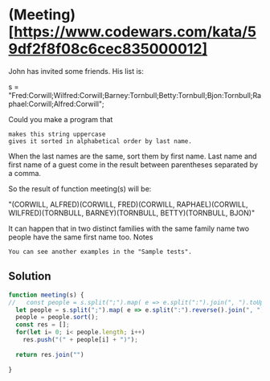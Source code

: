 # (Meeting)[https://www.codewars.com/kata/59df2f8f08c6cec835000012]

John has invited some friends. His list is:

s = "Fred:Corwill;Wilfred:Corwill;Barney:Tornbull;Betty:Tornbull;Bjon:Tornbull;Raphael:Corwill;Alfred:Corwill";

Could you make a program that

    makes this string uppercase
    gives it sorted in alphabetical order by last name.

When the last names are the same, sort them by first name. Last name and first name of a guest come in the result between parentheses separated by a comma.

So the result of function meeting(s) will be:

"(CORWILL, ALFRED)(CORWILL, FRED)(CORWILL, RAPHAEL)(CORWILL, WILFRED)(TORNBULL, BARNEY)(TORNBULL, BETTY)(TORNBULL, BJON)"

It can happen that in two distinct families with the same family name two people have the same first name too.
Notes

    You can see another examples in the "Sample tests".

## Solution

```javascript
function meeting(s) {
//   const people = s.split(";").map( e => e.split(":").join(", ").toUpperCase().split().unshift("(").push(")").join(","));
  let people = s.split(";").map( e => e.split(":").reverse().join(", ").toUpperCase());
  people = people.sort();
  const res = [];
  for(let i= 0; i< people.length; i++)
    res.push("(" + people[i] + ")");
  
  return res.join("")
   
}
```
